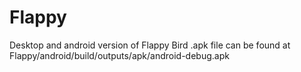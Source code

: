 # Flappy
Desktop and android version of Flappy Bird
.apk file can be found at Flappy/android/build/outputs/apk/android-debug.apk
